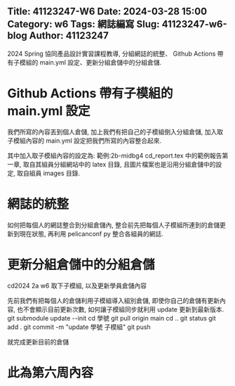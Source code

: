 Title: 41123247-W6
Date: 2024-03-28 15:00
Category: w6
Tags: 網誌編寫
Slug: 41123247-w6-blog
Author: 41123247
---

2024 Spring 協同產品設計實習課程教導, 分組網誌的統整、 Github Actions 帶有子模組的 main.yml 設定、更新分組倉儲中的分組倉儲.

<!-- PELICAN_END_SUMMARY -->

# Github Actions 帶有子模組的 main.yml 設定
我們所寫的內容丟到個人倉儲, 加上我們有把自己的子模組倒入分組倉儲, 加入取子模組內容的 main.yml 設定把我們所寫的內容整合起來.

其中加入取子模組內容的設定為: 範例:2b-midbg4 cd_report.tex 中的範例報告第一章, 取自其組員分組網站中的 latex 目錄, 且圖片檔案也是沿用分組倉儲中的設定, 取自組員 images 目錄.
# 網誌的統整
如何把每個人的網誌整合到分組倉儲內, 整合前先把每個人子模組所連到的倉儲更新到現在狀態, 再利用 pelicanconf py 整合各組員的網誌.
# 更新分組倉儲中的分組倉儲
cd2024 2a w6 取下子模組, 以及更新學員倉儲內容

先前我們有把每個人的倉儲利用子模組導入組別倉儲, 即使你自己的倉儲有更新內容, 也不會顯示目前更新次數, 如何讓子模組同步就利用 update 更新到最新版本. git submodule update --init cd 學號 git pull origin main cd .. git status git add . git commit -m "update 學號 子模組" git push

就完成更新目前的倉儲
# 此為第六周內容